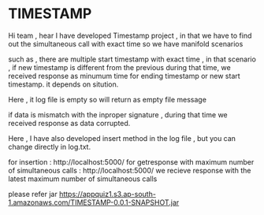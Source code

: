 # TIMESTAMP

Hi team , hear I have developed Timestamp project , in that we have to find out the simultaneous call with exact time so
we have manifold scenarios

such as , there are multiple start timestamp with exact time , in that scenario , if new timestamp is
different from the previous during that time, we received response as minumum time for ending timestamp or new start timestamp.
it depends on sitution.

Here , it log file is empty so will return as empty file message

if data is mismatch with the inproper signature , during that time we received response as data corrupted.

Here , I have also developed insert method in the log file , but you can change directly in log.txt.


for insertion : http://localhost:5000/
for getresponse with maximum number of simultaneous calls :  http://localhost:5000/
we recieve response with the latest maximum number of simultaneous calls


please refer jar https://appquiz1.s3.ap-south-1.amazonaws.com/TIMESTAMP-0.0.1-SNAPSHOT.jar
